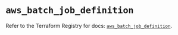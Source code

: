 # `aws_batch_job_definition`

Refer to the Terraform Registry for docs: [`aws_batch_job_definition`](https://registry.terraform.io/providers/hashicorp/aws/5.32.0/docs/resources/batch_job_definition).
